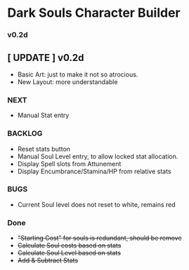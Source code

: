  Dark Souls Character Builder
======================================
### v0.2d

[ UPDATE ] v0.2d
-----------------------------------
+ Basic Art: just to make it not so atrocious.
+ New Layout: more understandable


### NEXT
* Manual Stat entry


### BACKLOG
* Reset stats button
* Manual Soul Level entry, to allow locked stat allocation.
* Display Spell slots from Attunement
* Display Encumbrance/Stamina/HP from relative stats


### BUGS
- Current Soul level does not reset to white, remains red

### Done
* ~~"Starting Cost" for souls is redundant, should be remove~~
* ~~Calculate Soul costs based on stats~~
* ~~Calculate Soul Level based on stats~~
* ~~Add & Subtract Stats~~